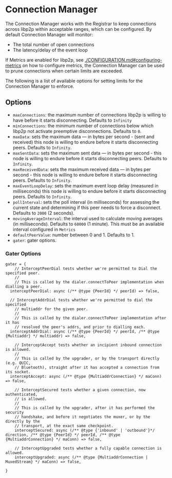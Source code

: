 # Connection Manager

The Connection Manager works with the Registrar to keep connections across libp2p within acceptable ranges, which can be configured. By default Connection Manager will monitor:
- The total number of open connections
- The latency/delay of the event loop

If Metrics are enabled for libp2p, see [./CONFIGURATION.md#configuring-metrics](./CONFIGURATION.md#configuring-metrics) on how to configure metrics, the Connection Manager can be used to prune connections when certain limits are exceeded.

The following is a list of available options for setting limits for the Connection Manager to enforce.

## Options
- `maxConnections`: the maximum number of connections libp2p is willing to have before it starts disconnecting. Defaults to `Infinity`
- `minConnections`: the minimum number of connections below which libp2p not activate preemptive disconnections. Defaults to `0`.
- `maxData`: sets the maximum data — in bytes per second -  (sent and received) this node is willing to endure before it starts disconnecting peers. Defaults to `Infinity`.
- `maxSentData`: sets the maximum sent data — in bytes per second -  this node is willing to endure before it starts disconnecting peers. Defaults to `Infinity`.
- `maxReceivedData`: sets the maximum received data — in bytes per second -  this node is willing to endure before it starts disconnecting peers. Defaults to `Infinity`.
- `maxEventLoopDelay`: sets the maximum event loop delay (measured in milliseconds) this node is willing to endure before it starts disconnecting peers. Defaults to `Infinity`.
- `pollInterval`: sets the poll interval (in milliseconds) for assessing the current state and determining if this peer needs to force a disconnect. Defaults to `2000` (2 seconds).
- `movingAverageInterval`: the interval used to calculate moving averages (in milliseconds). Defaults to `60000` (1 minute). This must be an available interval configured in `Metrics`
- `defaultPeerValue`: number between 0 and 1. Defaults to 1.
- `gater`: gater options.

### Gater Options
```
gater = {
	// InterceptPeerDial tests whether we're permitted to Dial the specified peer.
	//
	// This is called by the dialer.connectToPeer implementation when dialling a peer.
  interceptPeerDial: async (/** @type {PeerId} */ peerId) => false,

  // InterceptAddrDial tests whether we're permitted to dial the specified
	// multiaddr for the given peer.
	//
	// This is called by the dialer.connectToPeer implementation after it has
	// resolved the peer's addrs, and prior to dialling each.
  interceptAddrDial: async (/** @type {PeerId} */ peerId, /** @type {Multiaddr} */ multiaddr) => false,

	// InterceptAccept tests whether an incipient inbound connection is allowed.
	//
	// This is called by the upgrader, or by the transport directly (e.g. QUIC,
	// Bluetooth), straight after it has accepted a connection from its socket.
  interceptAccept: async (/** @type {MultiaddrConnection} */ maConn) => false,

	// InterceptSecured tests whether a given connection, now authenticated,
	// is allowed.
	//
	// This is called by the upgrader, after it has performed the security
	// handshake, and before it negotiates the muxer, or by the directly by the
	// transport, at the exact same checkpoint.
	interceptSecured: async (/** @type {'inbound' | 'outbound'}*/ direction, /** @type {PeerId} */ peerId, /** @type {MultiaddrConnection} */ maConn) => false,

	// InterceptUpgraded tests whether a fully capable connection is allowed.
	interceptUpgraded: async (/** @type {MultiaddrConnection | MuxedStream} */ maConn) => false,

}
```